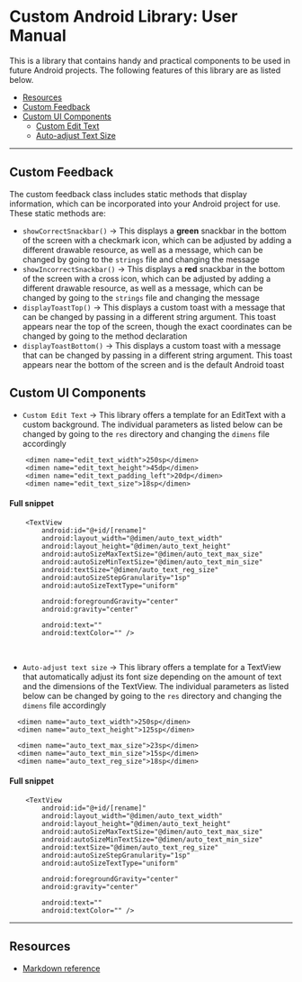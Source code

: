 # Custom Android Library: User Manual

This is a library that contains handy and practical components to be used in future Android projects. The following features of this library are as listed below.
- [Resources](#resources)
- [Custom Feedback](#custom_feedback)
- [Custom UI Components](#custom_ui_components)
  - [Custom Edit Text](#custom_edit_text)
  - [Auto-adjust Text Size](#auto_adjust_text_size)
 
---
## <a name="custom_feedback"></a> Custom Feedback
The custom feedback class includes static methods that display information, which can be incorporated into your Android project for use. These static methods are:
  * `showCorrectSnackbar()` → This displays a **green** snackbar in the bottom of the screen with a checkmark icon, which can be adjusted by adding a different drawable resource, as well as a message, which can be changed by going to the `strings` file and changing the message
  * `showIncorrectSnackbar()` → This displays a **red** snackbar in the bottom of the screen with a cross icon, which can be adjusted by adding a different drawable resource, as well as a message, which can be changed by going to the `strings` file and changing the message
  * `displayToastTop()` → This displays a custom toast with a message that can be changed by passing in a different string argument. This toast appears near the top of the screen, though the exact coordinates can be changed by going to the method declaration
  * `displayToastBottom()` → This displays a custom toast with a message that can be changed by passing in a different string argument. This toast appears near the bottom of the screen and is the default Android toast

## <a name="custom_ui_components"></a>  Custom UI Components

  * <a name="custom_edit_text"></a> `Custom Edit Text` → This library offers a template for an EditText with a custom background. The individual parameters as listed below can be changed by going to the `res` directory and changing the `dimens` file accordingly
```
    <dimen name="edit_text_width">250sp</dimen>
    <dimen name="edit_text_height">45dp</dimen>
    <dimen name="edit_text_padding_left">20dp</dimen>
    <dimen name="edit_text_size">18sp</dimen>
```
####  Full snippet
```
    <TextView
        android:id="@+id/[rename]"
        android:layout_width="@dimen/auto_text_width"
        android:layout_height="@dimen/auto_text_height"
        android:autoSizeMaxTextSize="@dimen/auto_text_max_size"
        android:autoSizeMinTextSize="@dimen/auto_text_min_size"
        android:textSize="@dimen/auto_text_reg_size"
        android:autoSizeStepGranularity="1sp"
        android:autoSizeTextType="uniform"

        android:foregroundGravity="center"
        android:gravity="center"

        android:text=""
        android:textColor="" />
```
&nbsp;

  * <a name="auto_adjust_text_size"></a>  `Auto-adjust text size` → This library offers a template for a TextView that automatically adjust its font size depending on the amount of text and the dimensions of the TextView. The individual parameters as listed below can be changed by going to the `res` directory and changing the `dimens` file accordingly
  ```
    <dimen name="auto_text_width">250sp</dimen>
    <dimen name="auto_text_height">125sp</dimen>

    <dimen name="auto_text_max_size">23sp</dimen>
    <dimen name="auto_text_min_size">15sp</dimen>
    <dimen name="auto_text_reg_size">18sp</dimen>
```
####  Full snippet
```
    <TextView
        android:id="@+id/[rename]"
        android:layout_width="@dimen/auto_text_width"
        android:layout_height="@dimen/auto_text_height"
        android:autoSizeMaxTextSize="@dimen/auto_text_max_size"
        android:autoSizeMinTextSize="@dimen/auto_text_min_size"
        android:textSize="@dimen/auto_text_reg_size"
        android:autoSizeStepGranularity="1sp"
        android:autoSizeTextType="uniform"

        android:foregroundGravity="center"
        android:gravity="center"

        android:text=""
        android:textColor="" />
```

---
## <a name="resources"></a> Resources
  * [Markdown reference](https://www.markdownguide.org/cheat-sheet/)

